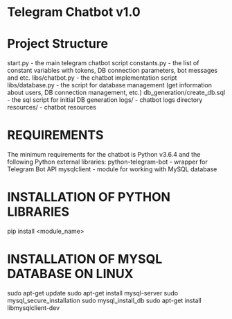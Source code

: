 Telegram Chatbot v1.0
=============

Project Structure
=============================
start.py - the main telegram chatbot script
constants.py - the list of constant variables with tokens, DB connection parameters, bot messages and etc.
libs/chatbot.py - the chatbot implementation script
libs/database.py - the script for database management (get information about users, DB connection management, etc.)
db_generation/create_db.sql - the sql script for initial DB generation
logs/ - chatbot logs directory
resources/ - chatbot resources

REQUIREMENTS
=============================
The minimum requirements for the chatbot is Python v3.6.4 and the following Python external libraries:
	python-telegram-bot - wrapper for Telegram Bot API
	mysqlclient - module for working with MySQL database

INSTALLATION OF PYTHON LIBRARIES
=============================
pip install <module_name>

INSTALLATION OF MYSQL DATABASE ON LINUX
=============================
sudo apt-get update
sudo apt-get install mysql-server
sudo mysql_secure_installation
sudo mysql_install_db
sudo apt-get install libmysqlclient-dev


 